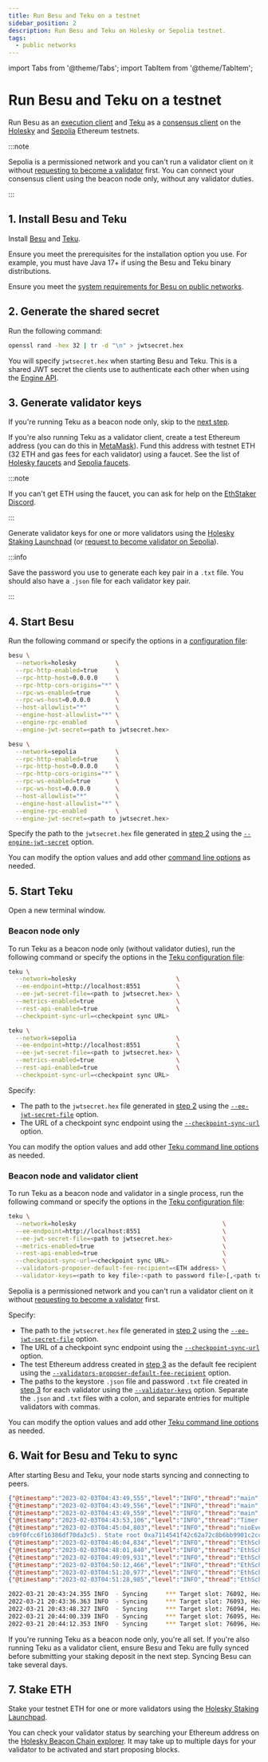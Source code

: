 ```yaml
---
title: Run Besu and Teku on a testnet
sidebar_position: 2
description: Run Besu and Teku on Holesky or Sepolia testnet.
tags:
  - public networks
---
```


import Tabs from '@theme/Tabs';
import TabItem from '@theme/TabItem';

# Run Besu and Teku on a testnet

Run Besu as an [execution client](../concepts/the-merge.md#execution-clients) and [Teku](https://docs.teku.consensys.net/) as a [consensus client](../concepts/the-merge.md#consensus-clients) on the [Holesky](https://github.com/eth-clients/holesky) and [Sepolia](https://github.com/eth-clients/sepolia) Ethereum testnets.

:::note

Sepolia is a permissioned network and you can't run a validator client on it without [requesting to become a validator](https://notes.ethereum.org/zvkfSmYnT0-uxwwEegbCqg) first. You can connect your consensus client using the beacon node only, without any validator duties.

:::

## 1. Install Besu and Teku

Install [Besu](../get-started/install/binary-distribution.md) and [Teku](https://docs.teku.consensys.net/HowTo/Get-Started/Installation-Options/Install-Binaries/).

Ensure you meet the prerequisites for the installation option you use. For example, you must have Java 17+ if using the Besu and Teku binary distributions.

Ensure you meet the [system requirements for Besu on public networks](../get-started/system-requirements.md).

## 2. Generate the shared secret

Run the following command:

```bash
openssl rand -hex 32 | tr -d "\n" > jwtsecret.hex
```

You will specify `jwtsecret.hex` when starting Besu and Teku. This is a shared JWT secret the clients use to authenticate each other when using the [Engine API](../how-to/use-engine-api.md).

## 3. Generate validator keys

If you're running Teku as a beacon node only, skip to the [next step](#4-start-besu).

If you're also running Teku as a validator client, create a test Ethereum address (you can do this in [MetaMask](https://metamask.zendesk.com/hc/en-us/articles/360015289452-How-to-create-an-additional-account-in-your-wallet)). Fund this address with testnet ETH (32 ETH and gas fees for each validator) using a faucet. See the list of [Holesky faucets](https://github.com/eth-clients/holesky) and [Sepolia faucets](https://github.com/eth-clients/sepolia#meta-data-sepolia).

:::note

If you can't get ETH using the faucet, you can ask for help on the [EthStaker Discord](https://discord.io/ethstaker).

:::

Generate validator keys for one or more validators using the [Holesky Staking Launchpad](https://holesky.launchpad.ethereum.org/) (or [request to become validator on Sepolia](https://notes.ethereum.org/zvkfSmYnT0-uxwwEegbCqg)).

:::info

Save the password you use to generate each key pair in a `.txt` file. You should also have a `.json` file for each validator key pair.

:::

## 4. Start Besu

Run the following command or specify the options in a [configuration file](../how-to/use-configuration-file/index.md):

<Tabs>

<TabItem value="Holesky" label="Holesky" default>

```bash
besu \
  --network=holesky           \
  --rpc-http-enabled=true     \
  --rpc-http-host=0.0.0.0     \
  --rpc-http-cors-origins="*" \
  --rpc-ws-enabled=true       \
  --rpc-ws-host=0.0.0.0       \
  --host-allowlist="*"        \
  --engine-host-allowlist="*" \
  --engine-rpc-enabled        \
  --engine-jwt-secret=<path to jwtsecret.hex>
```

</TabItem>

<TabItem value="Sepolia" label="Sepolia">

```bash
besu \
  --network=sepolia           \
  --rpc-http-enabled=true     \
  --rpc-http-host=0.0.0.0     \
  --rpc-http-cors-origins="*" \
  --rpc-ws-enabled=true       \
  --rpc-ws-host=0.0.0.0       \
  --host-allowlist="*"        \
  --engine-host-allowlist="*" \
  --engine-rpc-enabled        \
  --engine-jwt-secret=<path to jwtsecret.hex>
```

</TabItem>

</Tabs>

Specify the path to the `jwtsecret.hex` file generated in [step 2](#2-generate-the-shared-secret) using the [`--engine-jwt-secret`](../reference/cli/options.md#engine-jwt-secret) option.

You can modify the option values and add other [command line options](../reference/cli/options.md) as needed.

## 5. Start Teku

Open a new terminal window.

### Beacon node only

To run Teku as a beacon node only (without validator duties), run the following command or specify the options in the [Teku configuration file]:

<Tabs>

<TabItem value="Holesky" label="Holesky" default>

```bash
teku \
  --network=holesky                            \
  --ee-endpoint=http://localhost:8551          \
  --ee-jwt-secret-file=<path to jwtsecret.hex> \
  --metrics-enabled=true                       \
  --rest-api-enabled=true                      \
  --checkpoint-sync-url=<checkpoint sync URL>
```

</TabItem>

<TabItem value="Sepolia" label="Sepolia">

```bash
teku \
  --network=sepolia                            \
  --ee-endpoint=http://localhost:8551          \
  --ee-jwt-secret-file=<path to jwtsecret.hex> \
  --metrics-enabled=true                       \
  --rest-api-enabled=true                      \
  --checkpoint-sync-url=<checkpoint sync URL>
```

</TabItem>

</Tabs>

Specify:

- The path to the `jwtsecret.hex` file generated in [step 2](#2-generate-the-shared-secret) using the
  [`--ee-jwt-secret-file`](https://docs.teku.consensys.io/reference/cli#ee-jwt-secret-file) option.
- The URL of a checkpoint sync endpoint using the
  [`--checkpoint-sync-url`](https://docs.teku.consensys.io/reference/cli#checkpoint-sync-url) option.

You can modify the option values and add other [Teku command line options] as needed.

### Beacon node and validator client

To run Teku as a beacon node and validator in a single process, run the following command or specify the options in the [Teku configuration file]:

<Tabs>

<TabItem value="Holesky" label="Holesky" default>

```bash
teku \
  --network=holesky                                         \
  --ee-endpoint=http://localhost:8551                       \
  --ee-jwt-secret-file=<path to jwtsecret.hex>              \
  --metrics-enabled=true                                    \
  --rest-api-enabled=true                                   \
  --checkpoint-sync-url=<checkpoint sync URL>               \
  --validators-proposer-default-fee-recipient=<ETH address> \
  --validator-keys=<path to key file>:<path to password file>[,<path to key file>:<path to password file>,...]
```

</TabItem>

<TabItem value="Sepolia" label="Sepolia">

Sepolia is a permissioned network and you can't run a validator client on it without [requesting to become a validator](https://notes.ethereum.org/zvkfSmYnT0-uxwwEegbCqg) first.

</TabItem>

</Tabs>

Specify:

- The path to the `jwtsecret.hex` file generated in [step 2](#2-generate-the-shared-secret) using the
  [`--ee-jwt-secret-file`](https://docs.teku.consensys.io/reference/cli#ee-jwt-secret-file) option.
- The URL of a checkpoint sync endpoint using the
  [`--checkpoint-sync-url`](https://docs.teku.consensys.io/reference/cli#checkpoint-sync-url) option.
- The test Ethereum address created in [step 3](#3-generate-validator-keys) as the default fee
  recipient using the
  [`--validators-proposer-default-fee-recipient`](https://docs.teku.consensys.io/reference/cli#validators-proposer-default-fee-recipient)
  option.
- The paths to the keystore `.json` file and password `.txt` file created in
  [step 3](#3-generate-validator-keys) for each validator using the
  [`--validator-keys`](https://docs.teku.consensys.io/reference/cli#validator-keys) option.
  Separate the `.json` and `.txt` files with a colon, and separate entries for multiple validators with commas.

You can modify the option values and add other [Teku command line options] as needed.

## 6. Wait for Besu and Teku to sync

After starting Besu and Teku, your node starts syncing and connecting to peers.

<Tabs>

<TabItem value="Besu logs" label="Besu logs" default>

```json
{"@timestamp":"2023-02-03T04:43:49,555","level":"INFO","thread":"main","class":"DefaultSynchronizer","message":"Starting synchronizer.","throwable":""}
{"@timestamp":"2023-02-03T04:43:49,556","level":"INFO","thread":"main","class":"FastSyncDownloader","message":"Starting sync","throwable":""}
{"@timestamp":"2023-02-03T04:43:49,559","level":"INFO","thread":"main","class":"Runner","message":"Ethereum main loop is up.","throwable":""}
{"@timestamp":"2023-02-03T04:43:53,106","level":"INFO","thread":"Timer-0","class":"DNSResolver","message":"Resolved 2409 nodes","throwable":""}
{"@timestamp":"2023-02-03T04:45:04,803","level":"INFO","thread":"nioEventLoopGroup-3-10","class":"SnapWorldStateDownloader","message":"Downloading world state from peers for pivot block 16545859 (0x616ae3c4cf85f95a9bce2814a7282d75dc2eac36
cb9f0fcc6f16386df70da3c5). State root 0xa7114541f42c62a72c8b6bb9901c2ccf4b424cd7f76570a67b82a183b02f25dc pending requests 0","throwable":""}
{"@timestamp":"2023-02-03T04:46:04,834","level":"INFO","thread":"EthScheduler-Services-3 (batchPersistAccountData)","class":"SnapsyncMetricsManager","message":"Worldstate download progress: 0.08%, Peer count: 8","throwable":""}
{"@timestamp":"2023-02-03T04:48:01,840","level":"INFO","thread":"EthScheduler-Services-3 (batchPersistAccountData)","class":"SnapsyncMetricsManager","message":"Worldstate download progress: 0.23%, Peer count: 8","throwable":""}
{"@timestamp":"2023-02-03T04:49:09,931","level":"INFO","thread":"EthScheduler-Services-3 (batchPersistAccountData)","class":"SnapsyncMetricsManager","message":"Worldstate download progress: 0.41%, Peer count: 11","throwable":""}
{"@timestamp":"2023-02-03T04:50:12,466","level":"INFO","thread":"EthScheduler-Services-3 (batchPersistAccountData)","class":"SnapsyncMetricsManager","message":"Worldstate download progress: 0.61%, Peer count: 10","throwable":""}
{"@timestamp":"2023-02-03T04:51:20,977","level":"INFO","thread":"EthScheduler-Services-3 (batchPersistAccountData)","class":"SnapsyncMetricsManager","message":"Worldstate download progress: 0.75%, Peer count: 10","throwable":""}
{"@timestamp":"2023-02-03T04:51:28,985","level":"INFO","thread":"EthScheduler-Services-29 (importBlock)","class":"FastImportBlocksStep","message":"Block import progress: 180400 of 16545859 (1%)","throwable":""}
```

</TabItem>

<TabItem value="Teku logs" label="Teku logs">

```bash
2022-03-21 20:43:24.355 INFO  - Syncing     *** Target slot: 76092, Head slot: 2680, Remaining slots: 73412, Connected peers: 8
2022-03-21 20:43:36.363 INFO  - Syncing     *** Target slot: 76093, Head slot: 2879, Remaining slots: 73214, Connected peers: 10
2022-03-21 20:43:48.327 INFO  - Syncing     *** Target slot: 76094, Head slot: 3080, Remaining slots: 73014, Connected peers: 8
2022-03-21 20:44:00.339 INFO  - Syncing     *** Target slot: 76095, Head slot: 3317, Remaining slots: 72778, Connected peers: 6
2022-03-21 20:44:12.353 INFO  - Syncing     *** Target slot: 76096, Head slot: 3519, Remaining slots: 72577, Connected peers: 9
```

</TabItem>

</Tabs>

If you're running Teku as a beacon node only, you're all set. If you're also running Teku as a validator client, ensure Besu and Teku are fully synced before submitting your staking deposit in the next step. Syncing Besu can take several days.

## 7. Stake ETH

Stake your testnet ETH for one or more validators using the [Holesky Staking Launchpad](https://holesky.launchpad.ethereum.org/).

You can check your validator status by searching your Ethereum address on the [Holesky Beacon Chain explorer](https://holesky.beaconcha.in/). It may take up to multiple days for your validator to be activated and start proposing blocks.

<!--links-->

[Teku configuration file]: https://docs.teku.consensys.net/HowTo/Configure/Use-Configuration-File/
[Teku command line options]: https://docs.teku.consensys.net/Reference/CLI/CLI-Syntax/
